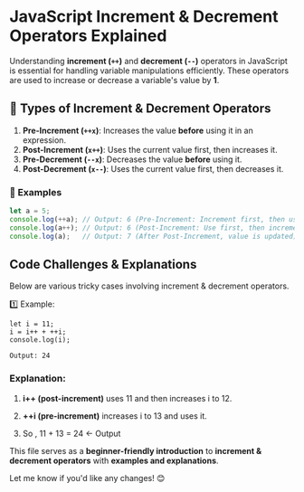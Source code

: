 # JavaScript Increment & Decrement Operators Explained 

Understanding **increment (`++`)** and **decrement (`--`)** operators in JavaScript is essential for handling variable manipulations efficiently. These operators are used to increase or decrease a variable's value by **1**.

## 🔹 Types of Increment & Decrement Operators  

1. **Pre-Increment (`++x`)**: Increases the value **before** using it in an expression.  
2. **Post-Increment (`x++`)**: Uses the current value first, then increases it.  
3. **Pre-Decrement (`--x`)**: Decreases the value **before** using it.  
4. **Post-Decrement (`x--`)**: Uses the current value first, then decreases it.

### 📌 Examples  

```js
let a = 5;
console.log(++a); // Output: 6 (Pre-Increment: Increment first, then use)
console.log(a++); // Output: 6 (Post-Increment: Use first, then increment)
console.log(a);   // Output: 7 (After Post-Increment, value is updated)
```

## Code Challenges & Explanations
Below are various tricky cases involving increment & decrement operators.

1️⃣ Example:
```
let i = 11;
i = i++ + ++i;
console.log(i); 
```
```
Output: 24
```

### Explanation:

1. **i++ (post-increment)** uses 11 and then increases i to 12.

2. **++i (pre-increment)** increases i to 13 and uses it.

3. So , 11 + 13 = 24 <- Output



This file serves as a **beginner-friendly introduction** to **increment & decrement operators** with **examples and explanations**.  

Let me know if you'd like any changes! 😊